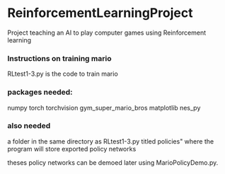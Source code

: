 # ReinforcementLearningProject
Project teaching an AI to play computer games using Reinforcement learning

### Instructions on training mario

RLtest1-3.py is the code to train mario

### packages needed:
numpy
torch
torchvision
gym_super_mario_bros
matplotlib
nes_py

### also needed
a folder in the same directory as RLtest1-3.py titled policies" where the program will store exported policy networks

theses policy networks can be demoed later using MarioPolicyDemo.py.
